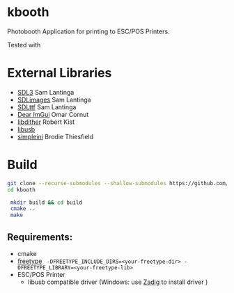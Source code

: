 # kbooth
Photobooth Application for printing to ESC/POS Printers.

Tested with 

# External Libraries
- [SDL3](https://wiki.libsdl.org/SDL3) Sam Lantinga
- [SDLimages](https://wiki.libsdl.org/SDL3_image) Sam Lantinga 
- [SDLttf](https://wiki.libsdl.org/SDL3_ttf) Sam Lantinga
- [Dear ImGui](ttps://github.com/ocornut/imgui) Omar Cornut
- [libdither](ttps://github.com/robertkist/libdither) Robert Kist
- [libusb](ttps://libusb.info/)
- [simpleini](ttps://github.com/brofield/simpleini) Brodie Thiesfield

# Build

```bash
git clone --recurse-submodules --shallow-submodules https://github.com/thewatermelonman/kbooth.git
cd kbooth
```

```bash
 mkdir build && cd build
 cmake ..
 make 
```

## Requirements:
- cmake
- [freetype](https://freetype.org) 
``` -DFREETYPE_INCLUDE_DIRS=<your-freetype-dir> -DFREETYPE_LIBRARY=<your-freetype-lib>```
- ESC/POS Printer
    - libusb compatible driver (Windows: use [Zadig](https://zadig.akeo.ie) to install driver )

